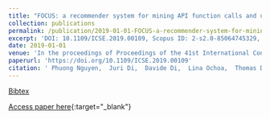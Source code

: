 ```yaml
---
title: "FOCUS: a recommender system for mining API function calls and usage patterns"
collection: publications
permalink: /publication/2019-01-01-FOCUS-a-recommender-system-for-mining-API-function-calls-and-usage-patterns
excerpt: 'DOI: 10.1109/ICSE.2019.00109, Scopus ID: 2-s2.0-85064745329, Cited by: 2'
date: 2019-01-01
venue: 'In the proceedings of Proceedings of the 41st International Conference on Software Engineering, ICSE 2019, Montreal, QC, Canada, May 25-31, 2019'
paperurl: 'https://doi.org/10.1109/ICSE.2019.00109'
citation: ' Phuong Nguyen,  Juri Di,  Davide Di,  Lina Ochoa,  Thomas Degueule,  Massimiliano Di, &quot;FOCUS: a recommender system for mining API function calls and usage patterns.&quot; In the proceedings of Proceedings of the 41st International Conference on Software Engineering, ICSE 2019, Montreal, QC, Canada, May 25-31, 2019, 2019.'
---
```

[Bibtex](https://dblp.org/rec/bib/conf/icse/NguyenRRODP19)

[Access paper here](https://doi.org/10.1109/ICSE.2019.00109){:target="_blank"}
